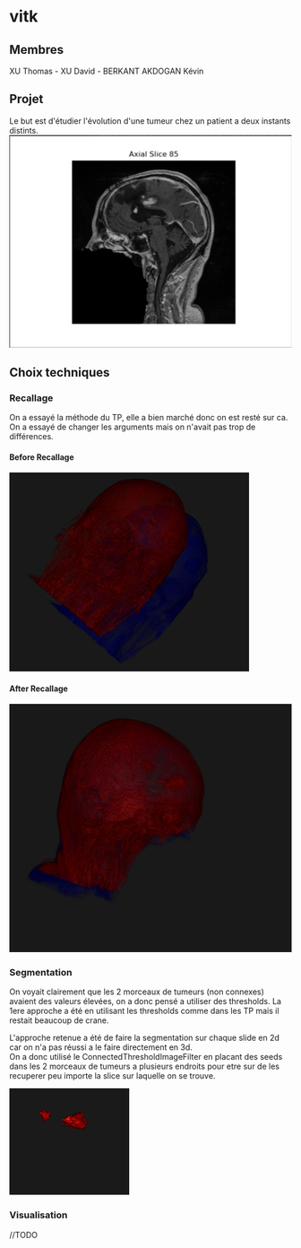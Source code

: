 # vitk

## Membres   
XU Thomas - XU David - BERKANT AKDOGAN Kévin   

## Projet

Le but est d'étudier l'évolution d'une tumeur chez un patient a deux instants distints.
![Tumeur en 2d](ressources/to_seg.png)

## Choix techniques

### Recallage  

On a essayé la méthode du TP, elle a bien marché donc on est resté sur ca. On a essayé de changer les arguments mais on n'avait pas trop de différences.   

#### Before Recallage
![Avant recallage](ressources/before_reg.png)

#### After Recallage
![Apres recallage](ressources/after_reg.png)


### Segmentation

On voyait clairement que les 2 morceaux de tumeurs (non connexes) avaient des valeurs élevées, on a donc pensé a utiliser des thresholds.
La 1ere approche a été en utilisant les thresholds comme dans les TP mais il restait beaucoup de crane.

L'approche retenue a été de faire la segmentation sur chaque slide en 2d car on n'a pas réussi a le faire directement en 3d.  
On a donc utilisé le ConnectedThresholdImageFilter en placant des seeds dans les 2 morceaux de tumeurs a plusieurs endroits pour etre sur de les recuperer peu importe la slice sur laquelle on se trouve.

![Tumeur segmentée](ressources/seg.png)


### Visualisation

//TODO
